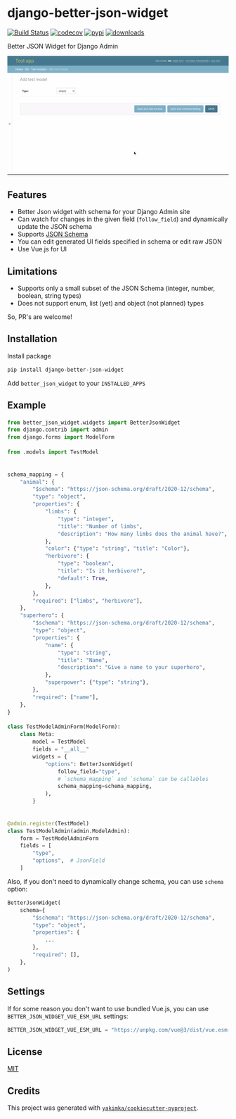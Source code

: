 # django-better-json-widget

[![Build Status](https://github.com/yakimka/django-better-json-widget/workflows/package/badge.svg?branch=master&event=push)](https://github.com/yakimka/django-better-json-widget/actions?query=workflow%3Apackage)
[![codecov](https://codecov.io/gh/yakimka/django-better-json-widget/branch/master/graph/badge.svg)](https://codecov.io/gh/yakimka/django-better-json-widget)
[![pypi](https://img.shields.io/pypi/v/django-better-json-widget.svg)](https://pypi.org/project/django-better-json-widget/)
[![downloads](https://static.pepy.tech/personalized-badge/django-better-json-widget?period=total&units=none&left_color=grey&right_color=blue&left_text=downloads)](https://pepy.tech/project/django-better-json-widget)

Better JSON Widget for Django Admin

![](contrib/demo.gif)

## Features

- Better Json widget with schema for your Django Admin site
- Can watch for changes in the given field (`follow_field`) and dynamically update the JSON schema
- Supports [JSON Schema](https://json-schema.org/)
- You can edit generated UI fields specified in schema or edit raw JSON
- Use Vue.js for UI

## Limitations

- Supports only a small subset of the JSON Schema (integer, number, boolean, string types)
- Does not support enum, list (yet) and object (not planned) types

So, PR's are welcome!

## Installation
 
Install package 

```bash
pip install django-better-json-widget
```

Add `better_json_widget` to your `INSTALLED_APPS`

## Example

```python
from better_json_widget.widgets import BetterJsonWidget
from django.contrib import admin
from django.forms import ModelForm

from .models import TestModel


schema_mapping = {
    "animal": {
        "$schema": "https://json-schema.org/draft/2020-12/schema",
        "type": "object",
        "properties": {
            "limbs": {
                "type": "integer",
                "title": "Number of limbs",
                "description": "How many limbs does the animal have?",
            },
            "color": {"type": "string", "title": "Color"},
            "herbivore": {
                "type": "boolean",
                "title": "Is it herbivore?",
                "default": True,
            },
        },
        "required": ["limbs", "herbivore"],
    },
    "superhero": {
        "$schema": "https://json-schema.org/draft/2020-12/schema",
        "type": "object",
        "properties": {
            "name": {
                "type": "string",
                "title": "Name",
                "description": "Give a name to your superhero",
            },
            "superpower": {"type": "string"},
        },
        "required": ["name"],
    },
}

class TestModelAdminForm(ModelForm):
    class Meta:
        model = TestModel
        fields = "__all__"
        widgets = {
            "options": BetterJsonWidget(
                follow_field="type",
                # `schema_mapping` and `schema` can be callables
                schema_mapping=schema_mapping,
            ),
        }


@admin.register(TestModel)
class TestModelAdmin(admin.ModelAdmin):
    form = TestModelAdminForm
    fields = [
        "type",
        "options",  # JsonField
    ]
```

Also, if you don't need to dynamically change schema, you can use `schema` option:

```python
BetterJsonWidget(
    schema={
        "$schema": "https://json-schema.org/draft/2020-12/schema",
        "type": "object",
        "properties": {
            ...
        },
        "required": [],
    },
)
```

## Settings

If for some reason you don't want to use bundled Vue.js, you can use `BETTER_JSON_WIDGET_VUE_ESM_URL` settings:

```python
BETTER_JSON_WIDGET_VUE_ESM_URL = "https://unpkg.com/vue@3/dist/vue.esm-browser.js"
```

## License

[MIT](https://github.com/yakimka/django-better-json-widget/blob/master/LICENSE)


## Credits

This project was generated with [`yakimka/cookiecutter-pyproject`](https://github.com/yakimka/cookiecutter-pyproject).
